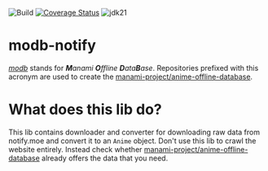![Build](https://github.com/manami-project/modb-notify/workflows/Build/badge.svg) [![Coverage Status](https://coveralls.io/repos/github/manami-project/modb-notify/badge.svg)](https://coveralls.io/github/manami-project/modb-notify) ![jdk21](https://img.shields.io/badge/jdk-21-informational)
# modb-notify
_[modb](https://github.com/manami-project?tab=repositories&q=modb&type=source)_ stands for _**M**anami **O**ffline **D**ata**B**ase_. Repositories prefixed with this acronym are used to create the [manami-project/anime-offline-database](https://github.com/manami-project/anime-offline-database).

# What does this lib do?
This lib contains downloader and converter for downloading raw data from notify.moe and convert it to an `Anime` object.
Don't use this lib to crawl the website entirely. Instead check whether [manami-project/anime-offline-database](https://github.com/manami-project/anime-offline-database) already offers the data that you need.